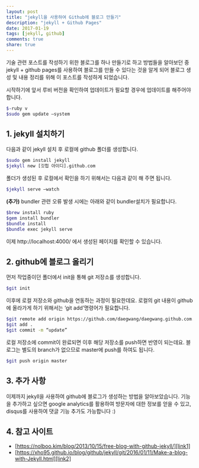 ```yaml
---
layout: post
title: "jekyll을 사용하여 Github에 블로그 만들기"
description: "jekyll + Github Pages"
date: 2017-01-19
tags: [jekyll, github]
comments: true
share: true
---
```


기술 관련 포스트를 작성하기 위한 블로그를 하나 만들기로 하고 방법들을 알아보던 중 jekyll + github pages를 사용하여 블로그를 만들 수 있다는 것을 알게 되어 블로그 생성 및 내용 정리를 위해 이 포스트를 작성하게 되었습니다.


시작하기에 앞서 루비 버전을 확인하여 업데이트가 필요할 경우에 업데이트를 해주어야 합니다.
``` bash
$-ruby v
$sudo gem update —system
```


## 1. jekyll 설치하기

다음과 같이 jekyll 설치 후 로컬에 github 폴더를 생성합니다.

``` bash
$sudo gem install jekyll
$jekyll new [깃헙 아이디].github.com 
```


폴더가 생성된 후 로컬에서 확인을 하기 위해서는 다음과 같이 해 주면 됩니다.
``` bash
$jekyll serve —watch
```


__(추가)__ bundler 관련 오류 발생 시에는 아래와 같이 bundler설치가 필요합니다.
``` bash
$brew install ruby
$gem install bundler
$bundle install
$bundle exec jekyll serve
```

이제 http://localhost:4000/ 에서 생성된 페이지를 확인할 수 있습니다.

## 2. github에 블로그 올리기

먼저 작업중이던 폴더에서 init을 통해 git 저장소를 생성합니다.
``` bash
$git init
```

이후에 로컬 저장소와 github을 연동하는 과정이 필요한데요. 
로컬의 git 내용이 github에 올라가게 하기 위해서는 ‘git add’명령어가 필요합니다.

``` bash
$git remote add origin https://github.com/daegwang/daegwang.github.com.git
$git add .
$git commit -m “update”
```

로컬 저장소에 commit이 완료되면 이후 해당 저장소를 push하면 반영이 되는데요. 블로그는 별도의 branch가 없으므로 master에 push를 하여도 됩니다.

``` bash
$git push origin master
```

## 3. 추가 사항
이제까지 jekyll을 사용하여 github에 블로그가 생성하는 방법을 알아보았습니다. 기능을 추가하고 싶으면 google analytics를 활용하여 방문자에 대한 정보를 얻을 수 있고, disqus를 사용하여 댓글 기능 추가도 가능합니다 :) 

## 4. 참고 사이트
- [https://nolboo.kim/blog/2013/10/15/free-blog-with-github-jekyll/][link1]
- [https://xho95.github.io/blog/github/jekyll/git/2016/01/11/Make-a-blog-with-Jekyll.html][link2]

[link1]: https://nolboo.kim/blog/2013/10/15/free-blog-with-github-jekyll/
[link2]: https://xho95.github.io/blog/github/jekyll/git/2016/01/11/Make-a-blog-with-Jekyll.html


